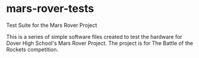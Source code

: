 # mars-rover-tests
Test Suite for the Mars Rover Project

This is a series of simple software files created to test the hardware for Dover High School's Mars Rover Project.
The project is for The Battle of the Rockets competition.
